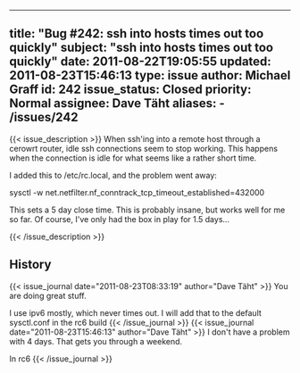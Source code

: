 
---
title: "Bug #242: ssh into hosts times out too quickly"
subject: "ssh into hosts times out too quickly"
date: 2011-08-22T19:05:55
updated: 2011-08-23T15:46:13
type: issue
author: Michael Graff
id: 242
issue_status: Closed
priority: Normal
assignee: Dave Täht
aliases:
    - /issues/242
---

{{< issue_description >}}
When ssh'ing into a remote host through a cerowrt router, idle ssh
connections seem to stop working. This happens when the connection is
idle for what seems like a rather short time.

I added this to /etc/rc.local, and the problem went away:

sysctl -w net.netfilter.nf\_conntrack\_tcp\_timeout\_established=432000

This sets a 5 day close time. This is probably insane, but works well
for me so far. Of course, I've only had the box in play for 1.5 days...


{{< /issue_description >}}

## History
{{< issue_journal date="2011-08-23T08:33:19" author="Dave Täht" >}}
You are doing great stuff.

I use ipv6 mostly, which never times out. I will add that to the default
sysctl.conf in the rc6 build
{{< /issue_journal >}}
{{< issue_journal date="2011-08-23T15:46:13" author="Dave Täht" >}}
I don't have a problem with 4 days. That gets you through a weekend.

In rc6
{{< /issue_journal >}}


